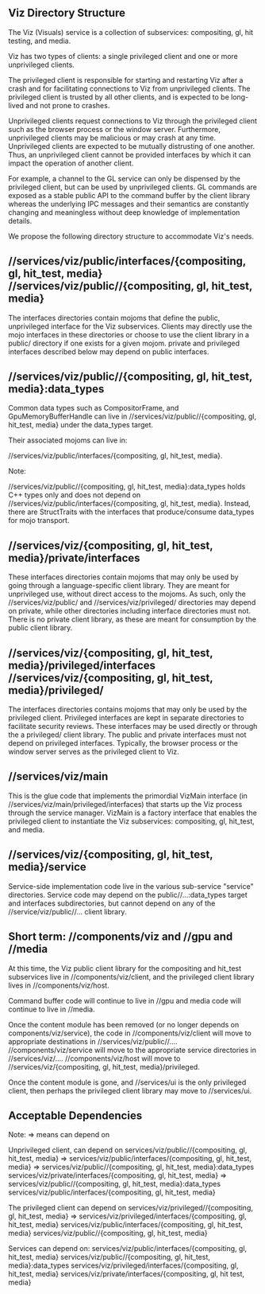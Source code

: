 Viz Directory Structure
--------------------------------------------------------------------------------

The Viz (Visuals) service is a collection of subservices: compositing, gl, hit
testing, and media.

Viz has two types of clients: a single privileged client and one or more
unprivileged clients.

The privileged client is responsible for starting and restarting Viz after a
crash and for facilitating connections to Viz from unprivileged clients. The
privileged client is trusted by all other clients, and is expected to be
long-lived and not prone to crashes.

Unprivileged clients request connections to Viz through the privileged client
such as the browser process or the window server. Furthermore, unprivileged
clients may be malicious or may crash at any time. Unprivileged clients are
expected to be mutually distrusting of one another. Thus, an unprivileged client
cannot be provided interfaces by which it can impact the operation of another
client.

For example, a channel to the GL service can only be dispensed by the privileged
client, but can be used by unprivileged clients. GL commands are exposed as a
stable public API to the command buffer by the client library whereas the
underlying IPC messages and their semantics are constantly changing and
meaningless without deep knowledge of implementation details.

We propose the following directory structure to accommodate Viz's needs.

//services/viz/public/interfaces/{compositing, gl, hit_test, media}
//services/viz/public/<language>/{compositing, gl, hit_test, media}
--------------------------------------------------------------------------------

The interfaces directories contain mojoms that define the public, unprivileged
interface for the Viz subservices. Clients may directly use the mojo interfaces
in these directories or choose to use the client library in a public/<language>
directory if one exists for a given mojom. private and privileged interfaces
described below may depend on public interfaces.

//services/viz/public/<language>/{compositing, gl, hit_test, media}:data_types
--------------------------------------------------------------------------------

Common data types such as CompositorFrame, and GpuMemoryBufferHandle can live in
//services/viz/public/<language>/{compositing, gl, hit_test, media} under the
data_types target.

Their associated mojoms can live in:

//services/viz/public/interfaces/{compositing, gl, hit_test, media}.

Note:

//services/viz/public/<language>/{compositing, gl, hit_test, media}:data_types
holds C++ types only and does not depend on
//services/viz/public/interfaces/{compositing, gl, hit_test, media}. Instead,
there are StructTraits with the interfaces that produce/consume data_types for
mojo transport.

//services/viz/{compositing, gl, hit_test, media}/private/interfaces
--------------------------------------------------------------------------------

These interfaces directories contain mojoms that may only be used by going
through a language-specific client library. They are meant for unprivileged use,
without direct access to the mojoms. As such, only the
//services/viz/public/<language> and //services/viz/privileged/<language>
directories may depend on private, while other directories including interface
directories must not. There is no private client library, as these are meant for
consumption by the public client library.

//services/viz/{compositing, gl, hit_test, media}/privileged/interfaces
//services/viz/{compositing, gl, hit_test, media}/privileged/<language>
--------------------------------------------------------------------------------

The interfaces directories contains mojoms that may only be used by the
privileged client. Privileged interfaces are kept in separate directories to
facilitate security reviews. These interfaces may be used directly or through
the a privileged/<language> client library. The public and private interfaces
must not depend on privileged interfaces. Typically, the browser process or the
window server serves as the privileged client to Viz.

//services/viz/main
--------------------------------------------------------------------------------

This is the glue code that implements the primordial VizMain interface (in
//services/viz/main/privileged/interfaces) that starts up the Viz process
through the service manager. VizMain is a factory interface that enables the
privileged client to instantiate the Viz subservices: compositing, gl, hit_test,
and media.

//services/viz/{compositing, gl, hit_test, media}/service
--------------------------------------------------------------------------------

Service-side implementation code live in the various sub-service "service"
directories. Service code may depend on the public/<language>/…:data_types
target and interfaces subdirectories, but cannot depend on any of the
//service/viz/public/<language>/... client library.

Short term: //components/viz and //gpu and //media
--------------------------------------------------------------------------------

At this time, the Viz public client library for the compositing and hit_test
subservices live in //components/viz/client, and the privileged client library
lives in //components/viz/host.

Command buffer code will continue to live in //gpu and media code will continue
to live in //media.

Once the content module has been removed (or no longer depends on
components/viz/service), the code in //components/viz/client will move to
appropriate destinations in //services/viz/public/<language>/....
//components/viz/service will move to the appropriate service directories in
//services/viz/.... //components/viz/host will move to
//services/viz/{compositing, gl, hit_test, media}/privileged.

Once the content module is gone, and //services/ui is the only privileged
client, then perhaps the privileged client library may move to //services/ui.

Acceptable Dependencies
--------------------------------------------------------------------------------

Note: => means can depend on

Unprivileged client, can depend on
  services/viz/public/<language>/{compositing, gl, hit_test, media} =>
    services/viz/public/interfaces/{compositing, gl, hit_test, media} =>
      services/viz/public/<language>/{compositing, gl, hit_test, media}:data_types
    services/viz/private/interfaces/{compositing, gl, hit_test, media} =>
      services/viz/public/<language>/{compositing, gl, hit_test, media}:data_types
  services/viz/public/interfaces/{compositing, gl, hit_test, media}

The privileged client can depend on
  services/viz/privileged/<language>/{compositing, gl, hit_test, media} =>
    services/viz/privileged/interfaces/{compositing, gl, hit_test, media}
  services/viz/public/interfaces/{compositing, gl, hit_test, media}
  services/viz/public/<language>/{compositing, gl, hit_test, media}

Services can depend on:
  services/viz/public/interfaces/{compositing, gl, hit_test, media}
  services/viz/public/<language>/{compositing, gl, hit_test, media}:data_types
  services/viz/privileged/interfaces/{compositing, gl, hit_test, media}
  services/viz/private/interfaces/{compositing, gl, hit test, media}


